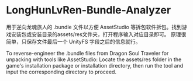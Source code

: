 # LongHunLvRen-Bundle-Analyzer
用于逆向龙魂旅人的 .bundle 文件以方便 AssetStudio 等拆包软件拆包。找到游戏安装包或安装目录的assets/res文件夹，打开程序输入对应目录即可。
原理很简单，只保存文件最后一个 UnityFS 字段之后的信息就行。

To reverse-engineer the .bundle files from Dragon Soul Traveler for unpacking with tools like AssetStudio:
Locate the assets/res folder in the game's installation package or installation directory, then run the tool and input the corresponding directory to proceed.
